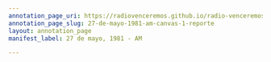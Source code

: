 ```yaml
---
annotation_page_uri: https://radiovenceremos.github.io/radio-venceremos-espanol/annotations/27-de-mayo-1981-am-canvas-1-reporte.json
annotation_page_slug: 27-de-mayo-1981-am-canvas-1-reporte
layout: annotation_page
manifest_label: 27 de mayo, 1981 - AM

---
```

